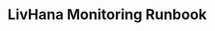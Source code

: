 <!-- Optimized: 2025-10-06 -->
<!-- RPM: 1.6.2.1.1.6.2.1_MONITORING_RUNBOOK_20251006 -->
<!-- Session: E2E RPM DNA Application -->
<!-- AOM: RND (Reggie & Dro) -->
<!-- COI: TECHNOLOGY -->
<!-- RPM: HIGH -->
<!-- ACTION: BUILD -->

<!--
Optimized: 2025-10-03
RPM: 3.6.0.6.ops-technology-ship-status-documentation
Session: Dual-AI Collaboration - Sonnet Docs Sweep
-->
# LivHana Monitoring Runbook
